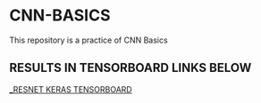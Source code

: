 # CNN-BASICS
This repository is a practice of CNN Basics

## RESULTS IN TENSORBOARD LINKS BELOW

[_RESNET KERAS TENSORBOARD](https://tensorboard.dev/experiment/8I4gAfYgRqew12aDbwli8Q/#scalars)

